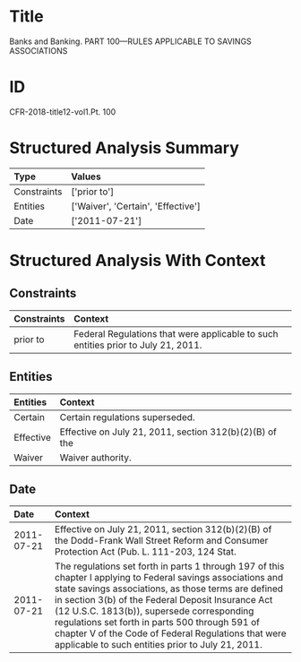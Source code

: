 # Title

 Banks and Banking. PART 100—RULES APPLICABLE TO SAVINGS ASSOCIATIONS


# ID

 CFR-2018-title12-vol1.Pt. 100


# Structured Analysis Summary

| Type        | Values                             |
|:------------|:-----------------------------------|
| Constraints | ['prior to']                       |
| Entities    | ['Waiver', 'Certain', 'Effective'] |
| Date        | ['2011-07-21']                     |


# Structured Analysis With Context

 


## Constraints

| Constraints   | Context                                                                            |
|:--------------|:-----------------------------------------------------------------------------------|
| prior to      | Federal Regulations that were applicable to such entities prior to  July 21, 2011. |


## Entities

| Entities   | Context                                                 |
|:-----------|:--------------------------------------------------------|
| Certain    | Certain  regulations superseded.                        |
| Effective  | Effective on July 21, 2011, section 312(b)(2)(B) of the |
| Waiver     | Waiver  authority.                                      |


## Date

| Date       | Context                                                                                                                                                                                                                                                                                                                                                                                                                               |
|:-----------|:--------------------------------------------------------------------------------------------------------------------------------------------------------------------------------------------------------------------------------------------------------------------------------------------------------------------------------------------------------------------------------------------------------------------------------------|
| 2011-07-21 | Effective on July 21, 2011, section 312(b)(2)(B) of the Dodd-Frank Wall Street Reform and Consumer Protection Act (Pub. L. 111-203, 124 Stat.                                                                                                                                                                                                                                                                                         |
| 2011-07-21 | The regulations set forth in parts 1 through 197 of this chapter I applying to Federal savings associations and state savings associations, as those terms are defined in section 3(b) of the Federal Deposit Insurance Act (12 U.S.C. 1813(b)), supersede corresponding regulations set forth in parts 500 through 591 of chapter V of the Code of Federal Regulations that were applicable to such entities prior to July 21, 2011. |



